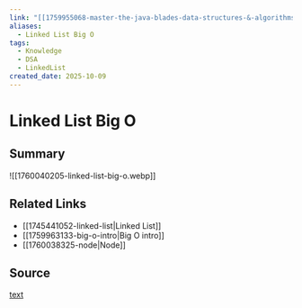 ```yaml
---
link: "[[1759955068-master-the-java-blades-data-structures-&-algorithms|Master the Java Blades: Data Structures & Algorithms]]"
aliases:
  - Linked List Big O
tags:
  - Knowledge
  - DSA
  - LinkedList
created_date: 2025-10-09
---
```

# Linked List Big O
## Summary

![[1760040205-linked-list-big-o.webp]]

## Related Links
- [[1745441052-linked-list|Linked List]]
- [[1759963133-big-o-intro|Big O intro]]
- [[1760038325-node|Node]]
## Source
[text]()
